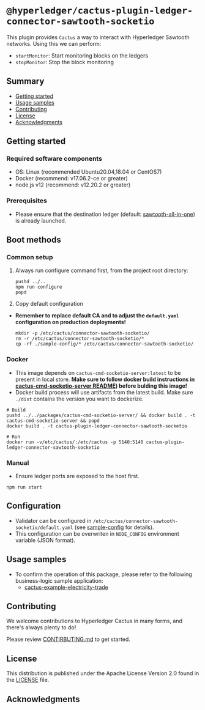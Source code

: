 <!--
 Copyright 2021 Hyperledger Cactus Contributors
 SPDX-License-Identifier: Apache-2.0

 README.md
-->
# `@hyperledger/cactus-plugin-ledger-connector-sawtooth-socketio`

This plugin provides `Cactus` a way to interact with Hyperledger Sawtooth networks. Using this we can perform:
- `startMonitor`: Start monitoring blocks on the ledgers
- `stopMonitor`: Stop the block monitoring

## Summary
- [Getting started](#getting-started)
- [Usage samples](#usage-samples)
- [Contributing](#contributing)
- [License](#license)
- [Acknowledgments](#acknowledgments)

## Getting started

### Required software components
- OS: Linux (recommended Ubuntu20.04,18.04 or CentOS7)
- Docker (recommend: v17.06.2-ce or greater)
- node.js v12 (recommend: v12.20.2 or greater)

### Prerequisites
- Please ensure that the destination ledger (default: [sawtooth-all-in-one](../../tools/docker/sawtooth-all-in-one)) is already launched.

## Boot methods

### Common setup
1. Always run configure command first, from the project root directory:
    ```
    pushd ../..
    npm run configure
    popd
    ```

1. Copy default configuration
- **Remember to replace default CA and to adjust the `default.yaml` configuration on production deployments!**
    ```
    mkdir -p /etc/cactus/connector-sawtooth-socketio/
    rm -r /etc/cactus/connector-sawtooth-socketio/*
    cp -rf ./sample-config/* /etc/cactus/connector-sawtooth-socketio/
    ```

### Docker
- This image depends on `cactus-cmd-socketio-server:latest` to be present in local store. **Make sure to follow docker build instructions in [cactus-cmd-socketio-server README](../../packages/cactus-cmd-socketio-server/README.md)) before bulding this image!**
- Docker build process will use artifacts from the latest build. Make sure `./dist` contains the version you want to dockerize.

```
# Build
pushd ../../packages/cactus-cmd-socketio-server/ && docker build . -t cactus-cmd-socketio-server && popd
docker build . -t cactus-plugin-ledger-connector-sawtooth-socketio

# Run
docker run -v/etc/cactus/:/etc/cactus -p 5140:5140 cactus-plugin-ledger-connector-sawtooth-socketio
```

### Manual
- Ensure ledger ports are exposed to the host first.

```
npm run start
```

## Configuration
- Validator can be configured in `/etc/cactus/connector-sawtooth-socketio/default.yaml` (see [sample-config](./sample-config/default.yaml) for details).
- This configuration can be overwriten in `NODE_CONFIG` environment variable (JSON format).

## Usage samples
- To confirm the operation of this package, please refer to the following business-logic sample application:
    - [cactus-example-electricity-trade](../../examples/cactus-example-electricity-trade)

## Contributing

We welcome contributions to Hyperledger Cactus in many forms, and there's always plenty to do!

Please review [CONTIRBUTING.md](../../CONTRIBUTING.md) to get started.

## License

This distribution is published under the Apache License Version 2.0 found in the [LICENSE](../../LICENSE) file.

## Acknowledgments
